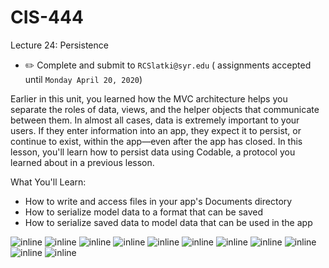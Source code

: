# CIS-444
Lecture 24: Persistence

* ✏️ Complete and submit to `RCSlatki@syr.edu` ( assignments accepted until `Monday April 20, 2020`)


Earlier in this unit, you learned how the MVC architecture helps you separate the roles of data, views, and the helper objects that communicate between them. In almost all cases, data is extremely important to your users. If they enter information into an app, they expect it to persist, or continue to exist, within the app—even after the app has closed.
In this lesson, you'll learn how to persist data using Codable, a protocol you learned about in a previous lesson.

What You'll Learn:
* How to write and access files in your app's Documents directory
* How to serialize model data to a format that can be saved
* How to serialize saved data to model data that can be used in the app


![inline](resources/L24-1.png)
![inline](resources/L24-2.png)
![inline](resources/L24-3.png)
![inline](resources/L24-4.png)
![inline](resources/L24-5.png)
![inline](resources/L24-6.png)
![inline](resources/L24-7.png)
![inline](resources/L24-8.png)
![inline](resources/L24-9.png)
![inline](resources/L24-10.png)
![inline](resources/L24-11.png)


